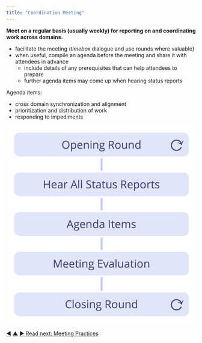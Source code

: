 ```yaml
---
title: "Coordination Meeting"
---
```



**Meet on a regular basis (usually weekly) for reporting on and coordinating work across domains.**

-   facilitate the meeting (<dfn data-info="Timebox: A fixed period of time spent focused on a specific activity (which is not necessarily finished by the end of the timebox).">timebox</dfn> dialogue and use rounds where valuable)
-   when useful, compile an agenda before the meeting and share it with attendees in advance
    -   include details of any prerequisites that can help attendees to prepare
    -   further agenda items may come up when hearing status reports

Agenda items:

- cross domain synchronization and alignment
- prioritization and distribution of work
- responding to impediments

![Phases of a coordination meeting](img/meetings/coordination-meeting.png)


<div class="bottom-nav">
<a href="planning-and-review-meetings.html" title="Back to: Planning And Review Meetings">◀</a> <a href="focused-interactions.html" title="Up: Focused Interactions">▲</a> <a href="meeting-practices.html" title="Read next: Meeting Practices">▶ Read next: Meeting Practices</a>
</div>


<script type="text/javascript">
Mousetrap.bind('g n', function() {
    window.location.href = 'meeting-practices.html';
    return false;
});
</script>

